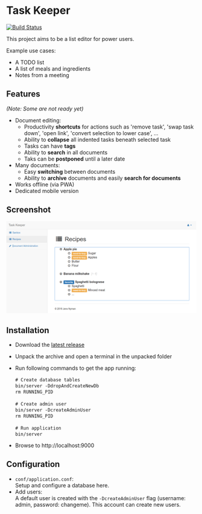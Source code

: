 Task Keeper
===========

[![Build Status](https://travis-ci.org/nymanjens/piga.svg?branch=master)](https://travis-ci.org/nymanjens/piga)

This project aims to be a list editor for power users.

Example use cases:

* A TODO list
* A list of meals and ingredients
* Notes from a meeting

## Features

*(Note: Some are not ready yet)*

* Document editing:
    * Productivity **shortcuts** for actions such as 'remove task', 'swap task down',
      'open link', 'convert selection to lower case', ...
    * Ability to **collapse** all indented tasks beneath selected task
    * Tasks can have **tags**
    * Ability to **search** in all documents
    * Taks can be **postponed** until a later date
* Many documents:
    * Easy **switching** between documents
    * Ability to **archive** documents and easily **search for documents**
* Works offline (via PWA)
* Dedicated mobile version

## Screenshot

![screenshot](screenshot.png "Screenshot")

## Installation

- Download the [latest release](https://github.com/nymanjens/piga/releases)
- Unpack the archive and open a terminal in the unpacked folder
- Run following commands to get the app running:

    ```
    # Create database tables
    bin/server -DdropAndCreateNewDb
    rm RUNNING_PID

    # Create admin user
    bin/server -DcreateAdminUser
    rm RUNNING_PID

    # Run application
    bin/server
    ```

- Browse to http://localhost:9000

## Configuration
- `conf/application.conf`:<br>
  Setup and configure a database here.
- Add users:<br>
  A default user is created with the `-DcreateAdminUser` flag (username: admin, password:
  changeme). This account can create new users.
